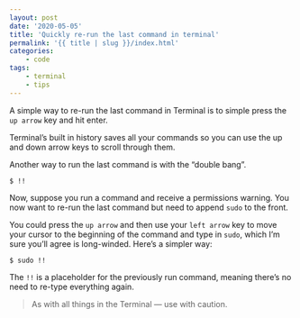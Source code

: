 ```yaml
---
layout: post
date: '2020-05-05'
title: 'Quickly re-run the last command in terminal'
permalink: '{{ title | slug }}/index.html'
categories:
    - code
tags:
    - terminal
    - tips
---
```


A simple way to re-run the last command in Terminal is to simple press the `up arrow` key and hit enter.

Terminal’s built in history saves all your commands so you can use the up and down arrow keys to scroll through them.

Another way to run the last command is with the “double bang”.

```shell
$ !!
```

Now, suppose you run a command and receive a permissions warning. You now want to re-run the last command but need to append `sudo` to the front.

You could press the `up arrow` and then use your `left arrow` key to move your cursor to the beginning of the command and type in `sudo`, which I’m sure you’ll agree is long-winded. Here’s a simpler way:

```shell
$ sudo !!
```

The `!!` is a placeholder for the previously run command, meaning there’s no need to re-type everything again.

> As with all things in the Terminal — use with caution.
